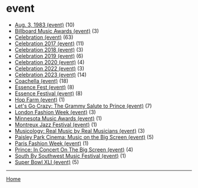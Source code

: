 # event

  * [Aug. 3, 1983 (event)](../event/aug-3-1983/index.md) (10)
  * [Billboard Music Awards (event)](../event/billboard-music-awards/index.md) (3)
  * [Celebration (event)](../event/celebration/index.md) (63)
  * [Celebration 2017 (event)](../event/celebration-2017/index.md) (11)
  * [Celebration 2018 (event)](../event/celebration-2018/index.md) (3)
  * [Celebration 2019 (event)](../event/celebration-2019/index.md) (6)
  * [Celebration 2020 (event)](../event/celebration-2020/index.md) (4)
  * [Celebration 2022 (event)](../event/celebration-2022/index.md) (3)
  * [Celebration 2023 (event)](../event/celebration-2023/index.md) (14)
  * [Coachella (event)](../event/coachella/index.md) (18)
  * [Essence Fest (event)](../event/essence-fest/index.md) (8)
  * [Essence Festival (event)](../event/essence-festival/index.md) (8)
  * [Hop Farm (event)](../event/hop-farm/index.md) (1)
  * [Let's Go Crazy: The Grammy Salute to Prince (event)](../event/let-s-go-crazy-the-grammy-salute-to-prince/index.md) (7)
  * [London Fashion Week (event)](../event/london-fashion-week/index.md) (3)
  * [Minnesota Music Awards (event)](../event/minnesota-music-awards/index.md) (1)
  * [Montreux Jazz Festival (event)](../event/montreux-jazz-festival/index.md) (1)
  * [Musicology: Real Music by Real Musicians (event)](../event/musicology-real-music-by-real-musicians/index.md) (3)
  * [Paisley Park Cinema: Music on the Big Screen (event)](../event/paisley-park-cinema-music-on-the-big-screen/index.md) (5)
  * [Paris Fashion Week (event)](../event/paris-fashion-week/index.md) (1)
  * [Prince: In Concert On The Big Screen (event)](../event/prince-in-concert-on-the-big-screen/index.md) (4)
  * [South By Southwest Music Festival (event)](../event/south-by-southwest-music-festival/index.md) (1)
  * [Super Bowl XLI (event)](../event/super-bowl-xli/index.md) (5)

----

[Home](../index.md)
